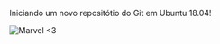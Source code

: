 Iniciando um novo repositótio do Git em Ubuntu 18.04!

![Marvel <3](https://img.shields.io/badge/Marvel-01-brightgreen.svg) 

